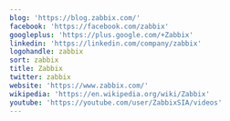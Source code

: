 ```yaml
---
blog: 'https://blog.zabbix.com/'
facebook: 'https://facebook.com/zabbix'
googleplus: 'https://plus.google.com/+Zabbix'
linkedin: 'https://linkedin.com/company/zabbix'
logohandle: zabbix
sort: zabbix
title: Zabbix
twitter: zabbix
website: 'https://www.zabbix.com/'
wikipedia: 'https://en.wikipedia.org/wiki/Zabbix'
youtube: 'https://youtube.com/user/ZabbixSIA/videos'
---
```

